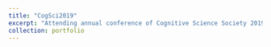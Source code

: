 ```yaml
---
title: "CogSci2019"
excerpt: "Attending annual conference of Cognitive Science Society 2019 (oral presentation; student travel award) <br/><img src='/images/cogsci2019.jpeg'width= 400px height= auto>"<br>
collection: portfolio
---
```




